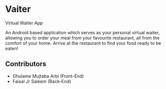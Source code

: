 # Vaiter
Virtual Waiter App

An Android based application which serves as your personal virtual waiter, allowing you to order your meal from your favourite restaurant, all from the comfort of your home. Arrive at the restaurant to find your food ready to be eaten!

## Contributors

* Ghulame Mujtaba Arbi (Front-End)
* Faisal Jr Saleem (Back-End)
